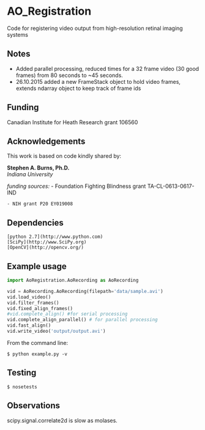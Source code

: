 # AO_Registration
Code for registering video output from high-resolution retinal imaging systems

## Notes
* Added parallel processing, reduced times for a 32 frame video (30 good frames) from 80 seconds to ~45 seconds.
* 26.10.2015 added a new FrameStack object to hold video frames, extends ndarray  object to keep track of frame ids

## Funding

Canadian Institute for Heath Research grant 106560

## Acknowledgements

This work is based on code kindly shared by:

  **Stephen A. Burns, Ph.D.**  
  *Indiana University*

  *funding sources:*
    - Foundation Fighting Blindness grant TA-CL-0613-0617-IND

    - NIH grant P20 EY019008


  ## Dependencies
    [python 2.7](http://www.python.com)
    [SciPy](http://www.SciPy.org)
    [OpenCV](http://opencv.org/)

  ## Example usage
```python
import AoRegistration.AoRecording as AoRecording

vid = AoRecording.AoRecording(filepath='data/sample.avi')
vid.load_video()
vid.filter_frames()
vid.fixed_align_frames()
#vid.complete_align() #for serial processing
vid.complete_align_parallel() # for parallel processing
vid.fast_align()
vid.write_video('output/output.avi')
```

From the command line:
```
$ python example.py -v
```

## Testing
```
$ nosetests

```

## Observations
scipy.signal.correlate2d is slow as molases.
